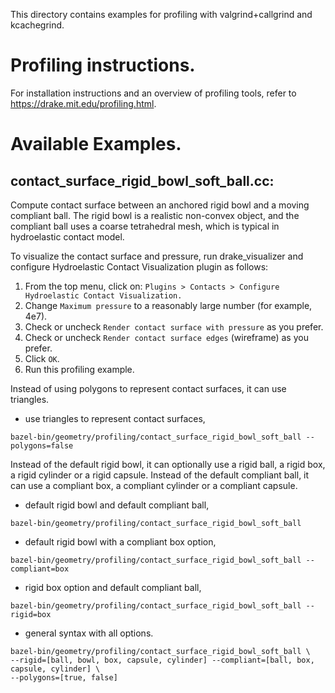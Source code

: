 This directory contains examples for profiling with valgrind+callgrind
and kcachegrind.

# Profiling instructions.

For installation instructions and an overview of profiling tools, refer to
https://drake.mit.edu/profiling.html.

# Available Examples.

## contact_surface_rigid_bowl_soft_ball.cc:
Compute contact surface between an anchored rigid bowl and a moving compliant
ball. The rigid bowl is a realistic non-convex object, and the compliant
ball uses a coarse tetrahedral mesh, which is typical in hydroelastic 
contact model.

To visualize the contact surface and pressure, run drake_visualizer and
configure Hydroelastic Contact Visualization plugin as follows:
1. From the top menu, click on: `Plugins > Contacts > Configure Hydroelastic
 Contact Visualization.`
2. Change `Maximum pressure` to a reasonably large number (for example, 4e7).
3. Check or uncheck `Render contact surface with pressure` as you prefer.
4. Check or uncheck `Render contact surface edges` (wireframe) as you prefer.
5. Click `OK`.
6. Run this profiling example.

Instead of using polygons to represent contact surfaces, it can use triangles.
- use triangles to represent contact surfaces,
```
bazel-bin/geometry/profiling/contact_surface_rigid_bowl_soft_ball --polygons=false
```

Instead of the default rigid bowl, it can optionally use a rigid ball, a
rigid box, a rigid cylinder or a rigid capsule. Instead of the default
compliant ball, it can use a compliant box, a compliant cylinder or a
compliant capsule.
- default rigid bowl and default compliant ball,
```
bazel-bin/geometry/profiling/contact_surface_rigid_bowl_soft_ball
```
- default rigid bowl with a compliant box option,
```
bazel-bin/geometry/profiling/contact_surface_rigid_bowl_soft_ball --compliant=box
```
- rigid box option and default compliant ball,
```
bazel-bin/geometry/profiling/contact_surface_rigid_bowl_soft_ball --rigid=box
```
- general syntax with all options.
```
bazel-bin/geometry/profiling/contact_surface_rigid_bowl_soft_ball \
--rigid=[ball, bowl, box, capsule, cylinder] --compliant=[ball, box, capsule, cylinder] \
--polygons=[true, false]
```

